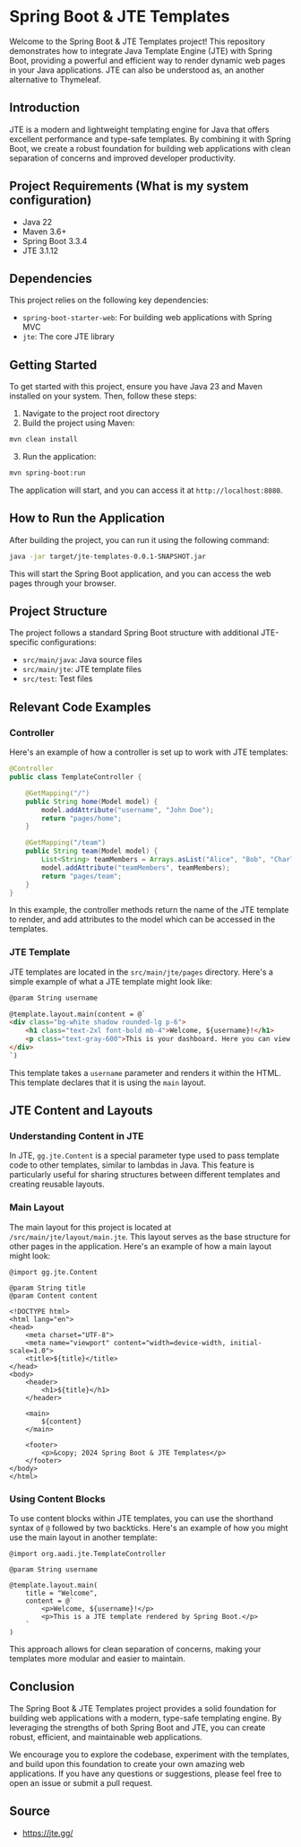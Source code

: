 # Spring Boot & JTE Templates

Welcome to the Spring Boot & JTE Templates project! This repository demonstrates how to integrate Java Template Engine (JTE) with Spring Boot, providing a powerful and efficient way to render dynamic web pages in your Java applications.
JTE can also be understood as, an another alternative to Thymeleaf.

## Introduction

JTE is a modern and lightweight templating engine for Java that offers excellent performance and type-safe templates. By combining it with Spring Boot, we create a robust foundation for building web applications with clean separation of concerns and improved developer productivity.

## Project Requirements (What is my system configuration)

- Java 22
- Maven 3.6+
- Spring Boot 3.3.4
- JTE 3.1.12

## Dependencies

This project relies on the following key dependencies:

- `spring-boot-starter-web`: For building web applications with Spring MVC
- `jte`: The core JTE library

## Getting Started

To get started with this project, ensure you have Java 23 and Maven installed on your system. Then, follow these steps:

1. Navigate to the project root directory
2. Build the project using Maven:

```bash
mvn clean install
```

3. Run the application:

```bash
mvn spring-boot:run
```

The application will start, and you can access it at `http://localhost:8080`.

## How to Run the Application

After building the project, you can run it using the following command:

```bash
java -jar target/jte-templates-0.0.1-SNAPSHOT.jar
```

This will start the Spring Boot application, and you can access the web pages through your browser.

## Project Structure

The project follows a standard Spring Boot structure with additional JTE-specific configurations:

- `src/main/java`: Java source files
- `src/main/jte`: JTE template files
- `src/test`: Test files

## Relevant Code Examples

### Controller

Here's an example of how a controller is set up to work with JTE templates:

```java
@Controller
public class TemplateController {

    @GetMapping("/")
    public String home(Model model) {
        model.addAttribute("username", "John Doe");
        return "pages/home";
    }

    @GetMapping("/team")
    public String team(Model model) {
        List<String> teamMembers = Arrays.asList("Alice", "Bob", "Charlie", "David");
        model.addAttribute("teamMembers", teamMembers);
        return "pages/team";
    }
}
```

In this example, the controller methods return the name of the JTE template to render, and add attributes to the model which can be accessed in the templates.

### JTE Template

JTE templates are located in the `src/main/jte/pages` directory. Here's a simple example of what a JTE template might look like:

```html
@param String username

@template.layout.main(content = @`
<div class="bg-white shadow rounded-lg p-6">
    <h1 class="text-2xl font-bold mb-4">Welcome, ${username}!</h1>
    <p class="text-gray-600">This is your dashboard. Here you can view your recent activity and manage your account.</p>
</div>
`)
```

This template takes a `username` parameter and renders it within the HTML. This template declares that it is using the `main` layout.


## JTE Content and Layouts

### Understanding Content in JTE

In JTE, `gg.jte.Content` is a special parameter type used to pass template code to other templates, similar to lambdas in Java. This feature is particularly useful for sharing structures between different templates and creating reusable layouts.

### Main Layout

The main layout for this project is located at `/src/main/jte/layout/main.jte`. This layout serves as the base structure for other pages in the application. Here's an example of how a main layout might look:

```jte
@import gg.jte.Content

@param String title
@param Content content

<!DOCTYPE html>
<html lang="en">
<head>
    <meta charset="UTF-8">
    <meta name="viewport" content="width=device-width, initial-scale=1.0">
    <title>${title}</title>
</head>
<body>
    <header>
        <h1>${title}</h1>
    </header>
    
    <main>
        ${content}
    </main>
    
    <footer>
        <p>&copy; 2024 Spring Boot & JTE Templates</p>
    </footer>
</body>
</html>
```

### Using Content Blocks

To use content blocks within JTE templates, you can use the shorthand syntax of `@` followed by two backticks. Here's an example of how you might use the main layout in another template:

```jte
@import org.aadi.jte.TemplateController

@param String username

@template.layout.main(
    title = "Welcome",
    content = @`
        <p>Welcome, ${username}!</p>
        <p>This is a JTE template rendered by Spring Boot.</p>
    `
)
```

This approach allows for clean separation of concerns, making your templates more modular and easier to maintain.


## Conclusion

The Spring Boot & JTE Templates project provides a solid foundation for building web applications with a modern, type-safe templating engine. By leveraging the strengths of both Spring Boot and JTE, you can create robust, efficient, and maintainable web applications.

We encourage you to explore the codebase, experiment with the templates, and build upon this foundation to create your own amazing web applications. If you have any questions or suggestions, please feel free to open an issue or submit a pull request.

## Source

- https://jte.gg/